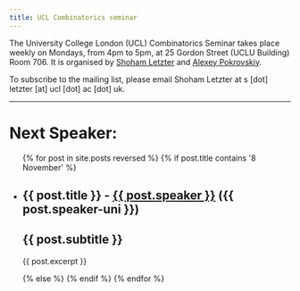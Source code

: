 ```yaml
---
title: UCL Combinatorics seminar
---
```


The University College London (UCL) Combinatorics Seminar takes place weekly on Mondays, from 4pm to 5pm, at 25 Gordon Street (UCLU Building) Room 706. It is organised by [Shoham Letzter](http://www.homepages.ucl.ac.uk/~ucahsle/)  and [Alexey Pokrovskiy](https://alexeypokrovskiy.com). 

To subscribe to the mailing list, please email Shoham Letzter at s [dot] letzter [at] ucl [dot] ac [dot] uk.

---

# Next Speaker:

<ul class="post-list">
  {% for post in site.posts reversed %}
    {% if post.title contains '8 November' %}
    <li>
      <h2>{{ post.title }} - <a href="{{ post.speaker-url }}">{{ post.speaker }}</a> ({{ post.speaker-uni }})</h2>
      <h2>{{ post.subtitle }}</h2>
      <p>{{ post.excerpt }}</p>
    </li>
    <!-- Don't show other talks -->
    {% else %}
        {% endif %}
  {% endfor %}
</ul>
